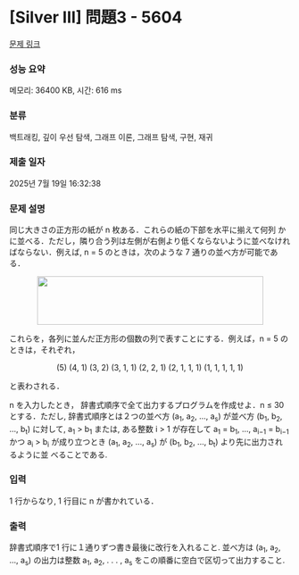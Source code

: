 # [Silver III] 問題3 - 5604 

[문제 링크](https://www.acmicpc.net/problem/5604) 

### 성능 요약

메모리: 36400 KB, 시간: 616 ms

### 분류

백트래킹, 깊이 우선 탐색, 그래프 이론, 그래프 탐색, 구현, 재귀

### 제출 일자

2025년 7월 19일 16:32:38

### 문제 설명

<p>同じ大きさの正方形の紙が n 枚ある．これらの紙の下部を水平に揃えて何列 かに並べる．ただし，隣り合う列は左側が右側より低くならないように並べなけれ ばならない．例えば, n = 5 のときは，次のような 7 通りの並べ方が可能である．</p>

<p style="text-align: center;"><img alt="" src="https://upload.acmicpc.net/ec4ea868-fe5f-4f56-929b-d5e5643f090b/-/preview/" style="width: 405px; height: 87px;"></p>

<p>これらを，各列に並んだ正方形の個数の列で表すことにする．例えば，n = 5 の ときは，それぞれ，</p>

<p style="text-align: center;">(5) (4, 1) (3, 2) (3, 1, 1) (2, 2, 1) (2, 1, 1, 1) (1, 1, 1, 1, 1)</p>

<p>と表わされる．</p>

<p>n を入力したとき， 辞書式順序で全て出力するプログラムを作成せよ．n ≤ 30 とする．ただし, 辞書式順序とは２つの並べ方 (a<sub>1</sub>, a<sub>2</sub>, ..., a<sub>s</sub>) が並べ方 (b<sub>1</sub>, b<sub>2</sub>, ..., b<sub>t</sub>) に対して, a<sub>1</sub> > b<sub>1</sub> または, ある整数 i > 1 が存在して a<sub>1</sub> = b<sub>1</sub>, ..., a<sub>i−1</sub> = b<sub>i−1</sub> かつ a<sub>i</sub> > b<sub>i</sub> が成り立つとき (a<sub>1</sub>, a<sub>2</sub>, ..., a<sub>s</sub>) が (b<sub>1</sub>, b<sub>2</sub>, ..., b<sub>t</sub>) より先に出力されるように並 べることである.</p>

### 입력 

 <p>1 行からなり, 1 行目に n が書かれている．</p>

### 출력 

 <p>辞書式順序で1 行に１通りずつ書き最後に改行を入れること. 並べ方は (a<sub>1</sub>, a<sub>2</sub>, ..., a<sub>s</sub>) の出力は整数 a<sub>1</sub>, a<sub>2</sub>, . . . , a<sub>s</sub> をこの順番に空白で区切って出力すること.</p>

